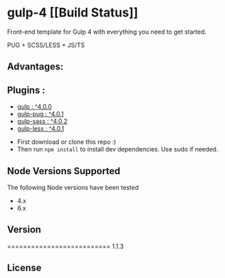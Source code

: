 # gulp-4 [[Build Status]]

Front-end template for Gulp 4 with everything you need to get started.

PUG + SCSS/LESS + JS/TS

Advantages:
- 

## Plugins :
- [gulp : ^4.0.0]()
- [gulp-pug : ^4.0.1](https://www.npmjs.com/package/gulp-pug)
- [gulp-sass : ^4.0.2](https://www.npmjs.com/package/gulp-sass)
- [gulp-less : ^4.0.1](https://www.npmjs.com/package/gulp-less)
<!-- - [   ]()
- [   ]()
- [   ]() -->
<!-- 
        autoPrefixer    = require('gulp-autoprefixer'),         // Пакет расстановки вендорных перфиксов
        sourcemaps      = require('gulp-sourcemaps'),           // Sourcemaps
        uglify          = require('gulp-uglify'),               // Минификация JS-файлов
        sass            = require('gulp-sass'),                 // Компиляции SCSS-файлов в CSS-файлы, более стабильный
        imagemin        = require('gulp-imagemin'),             // Сжатие изображений в Gulp
        plumber         = require('gulp-plumber'),              // Настройка обработки ошибок в Gulp
	<li><a href='' target="_blank"><b>gulp-concat :</b></a> ^2.6.1</li> -->

* First download or clone this repo :)
* Then run `npm install` to install dev dependencies. Use sudo if needed.

## Node Versions Supported
The following Node versions have been tested
* 4.x
* 6.x

## Version
==========================
1.1.3

## License

<!--     "gulp-clean": "^0.4.0"
    "gulp-clean-css": "^4.0.0"
    "gulp-concat": "^2.6.1" - конкатенация (соединение нескольких файлов в один файл)
    "gulp-imagemin": "^5.0.3"
    "gulp-plumber": "^1.2.1"
    "gulp-rename": "^1.4.0"  - Переименование файлов в Gulp
    "gulp-scss-lint": "^1.0.0" - sass(scss) линтер
    "gulp-sourcemaps": "^2.6.5"
    "gulp-typescript": "^5.0.1"
    "gulp-uglify": "^3.0.2"
    "less-plugin-autoprefix": "^2.0.0"
    "typescript": "^3.4.4"
    "gulp-autoprefixer": "^6.1.0"
